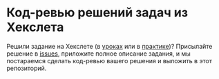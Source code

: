 # Код-ревью решений задач из Хекслета

Решили задание на Хекслете (в [уроках](https://ru.hexlet.io/courses) или в [практике](https://ru.hexlet.io/challenges))? Присылайте решение в [issues](https://github.com/Hexlet/code-reviews/issues), приложите полное описание задания, и мы постараемся сделать код-ревью вашего решения и выложить в этот репозиторий. 
